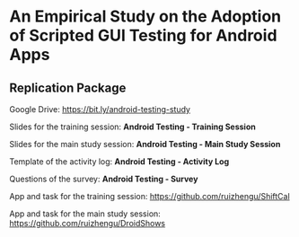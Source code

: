 # An Empirical Study on the Adoption of Scripted GUI Testing for Android Apps
## Replication Package

Google Drive: https://bit.ly/android-testing-study

Slides for the training session: **Android Testing - Training Session**

Slides for the main study session: **Android Testing - Main Study Session**

Template of the activity log: **Android Testing - Activity Log**

Questions of the survey: **Android Testing - Survey**

App and task for the training session: https://github.com/ruizhengu/ShiftCal

App and task for the main study session: https://github.com/ruizhengu/DroidShows
